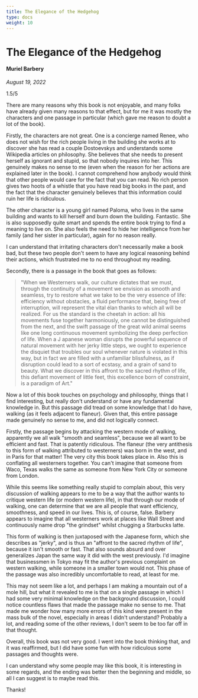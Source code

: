 ```yaml
---
title: The Elegance of the Hedgehog
type: docs
weight: 10
---
```


# The Elegance of the Hedgehog

#### Muriel Barbery

*August 19, 2022*  

1.5/5  

There are many reasons why this book is not enjoyable, and many folks have already given many reasons 
to that effect, but for me it was mostly the characters and one passage in particular (which gave me 
reason to doubt a lot of the book).  

Firstly, the characters are not great. One is a concierge named Renee, who does not wish for the rich 
people living in the building she works at to discover she has read a couple Dostoevskys and understands 
some Wikipedia articles on philosophy. She believes that she needs to present herself as ignorant and 
stupid, so that nobody inquires into her. This genuinely makes no sense to me (even when the reason for 
her actions are explained later in the book). I cannot comprehend how anybody would think that other
 people would care for the fact that you can read. No rich person gives two hoots of a whistle that 
 you have read big books in the past, and the fact that the character genuinely believes that this 
 information could ruin her life is ridiculous.  

The other character is a young girl named Paloma, who lives in the same building and wants to kill 
herself and burn down the building. Fantastic. She is also supposedly quite smart and spends the entire 
book trying to find a meaning to live on. She also feels the need to hide her intelligence from her 
family (and her sister in particular), again for no reason really.  

I can understand that irritating characters don't necessarily make a book bad, but these two people 
don't seem to have any logical reasoning behind their actions, which frustrated me to no end throughout 
my reading.  

Secondly, there is a passage in the book that goes as follows:
>"When we Westerners walk, our culture dictates that we must, through the continuity of a movement we 
envision as smooth and seamless, try to restore what we take to be the very essence of life: efficiency 
without obstacles, a fluid performance that, being free of interruption, will represent the vital élan 
thanks to which all will be realized. For us the standard is the cheetah in action: all his movements 
fuse together harmoniously, one cannot be distinguished from the next, and the swift passage of the great 
wild animal seems like one long continuous movement symbolizing the deep perfection of life. When a J
apanese woman disrupts the powerful sequence of natural movement with her jerky little steps, we ought 
to experience the disquiet that troubles our soul whenever nature is violated in this way, but in fact 
we are filled with a unfamiliar blissfulness, as if disruption could lead to a sort of ecstasy, and a 
grain of sand to beauty. What we discover in this affront to the sacred rhythm of life, this defiant 
movement of little feet, this excellence born of constraint, is a paradigm of Art."

Now a lot of this book touches on psychology and philosophy, things that I find interesting, but really 
don't understand or have any fundamental knowledge in. But this passage did tread on some knowledge 
that I do have, walking (as it feels adjacent to flaneur). Given that, this entire passage made genuinely 
no sense to me, and did not logically connect.  

Firstly, the passage begins by attacking the western mode of walking, apparently we all walk "smooth 
and seamless", because we all want to be efficient and fast. That is patently ridiculous. The flaneur 
(the very antithesis to this form of walking attributed to westerners) was born in the west, and in Paris 
for that matter! The very city this book takes place in. Also this is conflating all westerners together. 
You can't imagine that someone from Waco, Texas walks the same as someone from New York City or someone 
from London.  

While this seems like something really stupid to complain about, this very discussion of walking appears to me 
to be a way that the author wants to critique western life (or modern western life), in that through our mode 
of walking, one can determine that we are all people that want efficiency, smoothness, and speed in our lives. 
This is, of course, false. Barbery appears to imagine that all westerners work at places like Wall Street and 
continuously name drop "the grindset" whilst chugging a Starbucks latte.  

This form of walking is then juxtaposed with the Japanese form, which she describes as "jerky", and is thus 
an "affront to the sacred rhythm of life", because it isn't smooth or fast. That also sounds absurd and over 
generalizes Japan the same way it did with the west previously. I'd imagine that businessmen in Tokyo may fit 
the author's previous complaint on western walking, while someone in a smaller town would not. This phase of 
the passage was also incredibly uncomfortable to read, at least for me.  

This may not seem like a lot, and perhaps I am making a mountain out of a mole hill, but what it revealed to 
me is that on a single passage in which I had some very minimal knowledge on the background discussion, I 
could notice countless flaws that made the passage make no sense to me. That made me wonder how many more 
errors of this kind were present in the mass bulk of the novel, especially in areas I didn't understand? 
Probably a lot, and reading some of the other reviews, I don't seem to be too far off in that thought.  

Overall, this book was not very good. I went into the book thinking that, and it was reaffirmed, but I did 
have some fun with how ridiculous some passages and thoughts were.  

I can understand why some people may like this book, it is interesting in some regards, and the ending was 
better then the beginning and middle, so all I can suggest is to maybe read this.  

Thanks!